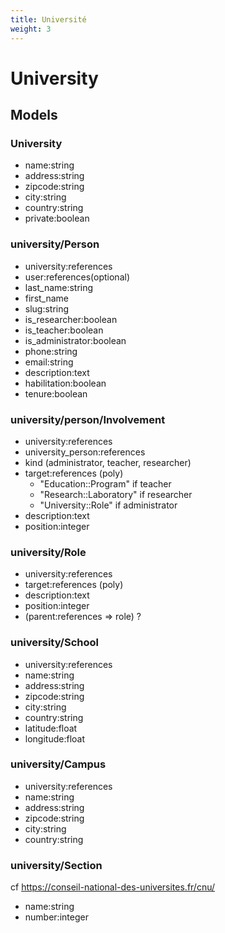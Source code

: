 ```yaml
---
title: Université
weight: 3
---
```



# University

## Models

### University

- name:string
- address:string
- zipcode:string
- city:string
- country:string
- private:boolean

### university/Person

- university:references
- user:references(optional)
- last_name:string
- first_name
- slug:string
- is_researcher:boolean
- is_teacher:boolean
- is_administrator:boolean
- phone:string
- email:string
- description:text
- habilitation:boolean
- tenure:boolean

### university/person/Involvement

- university:references
- university_person:references
- kind (administrator, teacher, researcher)
- target:references (poly)
  - "Education::Program" if teacher
  - "Research::Laboratory" if researcher
  - "University::Role" if administrator
- description:text
- position:integer

### university/Role

- university:references
- target:references (poly)
- description:text
- position:integer
- (parent:references => role) ?

### university/School

- university:references
- name:string
- address:string
- zipcode:string
- city:string
- country:string
- latitude:float
- longitude:float

### university/Campus

- university:references
- name:string
- address:string
- zipcode:string
- city:string
- country:string

### university/Section
cf https://conseil-national-des-universites.fr/cnu/

- name:string
- number:integer
